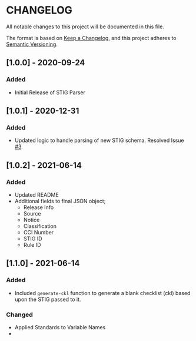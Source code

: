 # CHANGELOG
All notable changes to this project will be documented in this file.

The format is based on [Keep a Changelog](https://keepachangelog.com/en/1.0.0/),
and this project adheres to [Semantic Versioning](https://semver.org/spec/v2.0.0.html).

## [1.0.0] - 2020-09-24

### Added 

* Initial Release of STIG Parser

## [1.0.1] - 2020-12-31

### Added

* Updated logic to handle parsing of new STIG schema. Resolved Issue [#3](https://github.com/pkeech/stig_parser/issues/3).


## [1.0.2] - 2021-06-14

### Added

* Updated README
* Additional fields to final JSON object;
    * Release Info
    * Source
    * Notice
    * Classification
    * CCI Number
    * STIG ID
    * Rule ID

## [1.1.0] - 2021-06-14

### Added

* Included `generate-ckl` function to generate a blank checklist (ckl) based upon the STIG passed to it.

### Changed

* Applied Standards to Variable Names
* 
